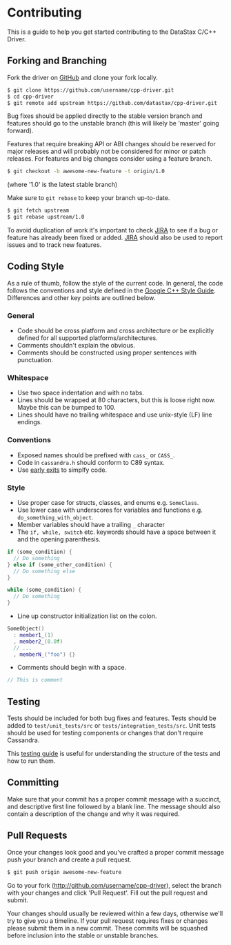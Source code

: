 # Contributing

This is a guide to help you get started contributing to the DataStax C/C++ Driver.

## Forking and Branching

Fork the driver on [GitHub](https://github.com/datastax/cpp-driver/) and clone
your fork locally.

```bash
$ git clone https://github.com/username/cpp-driver.git
$ cd cpp-driver
$ git remote add upstream https://github.com/datastax/cpp-driver.git
```

Bug fixes should be applied directly to the stable version branch and
features should go to the unstable branch (this will likely be 'master' going
forward).

Features that require breaking API or ABI changes should be reserved for major
releases and will probably not be considered for minor or patch releases.
For features and big changes consider using a feature branch.

```bash
$ git checkout -b awesome-new-feature -t origin/1.0
```

(where '1.0' is the latest stable branch)

Make sure to `git rebase` to keep your branch up-to-date.

```bash
$ git fetch upstream
$ git rebase upstream/1.0
```

To avoid duplication of work it's important to check [JIRA] to see if a bug
or feature has already been fixed or added. [JIRA] should also be used to
report issues and to track new features.

## Coding Style

As a rule of thumb, follow the style of the current code. In general, the code
follows the conventions and style defined in the [Google C++ Style Guide].
Differences and other key points are outlined below.

### General

* Code should be cross platform and cross architecture or be explicitly defined for all
supported platforms/architectures.
* Comments shouldn't explain the obvious.
* Comments should be constructed using proper sentences with punctuation.

### Whitespace

* Use two space indentation and with no tabs.
* Lines should be wrapped at 80 characters, but this is loose right now. Maybe
  this can be bumped to 100.
* Lines should have no trailing whitespace and use unix-style (LF) line
  endings.

### Conventions

* Exposed names should be prefixed with `cass_` or `CASS_`.
* Code in `cassandra.h` should conform to C89 syntax.
* Use [early exits] to simplfy code.

### Style

* Use proper case for structs, classes, and enums e.g. `SomeClass`.
* Use lower case with underscores for variables and functions e.g.
  `do_something_with_object`.
* Member variables should have a trailing `_` character
* The `if, while, switch` etc. keywords should have a space between it and the
  opening parenthesis.
```cpp
if (some_condition) {
  // Do something
} else if (some_other_condition) {
  // Do something else
}

while (some_condition) {
  // Do something
}
```
* Line up constructor initialization list on the colon.
```cpp
SomeObject()
  : member1_(1)
  , member2_(0.0f)
  // ...
  , memberN_("foo") {}
```
* Comments should begin with a space.
```cpp
// This is comment
```

## Testing

Tests should be included for both bug fixes and features. Tests should be added
to `test/unit_tests/src` or `tests/integration_tests/src`. Unit tests should
be used for testing components or changes that don't require Cassandra.

This [testing guide] is useful for understanding the structure of the tests
and how to run them.


## Committing

Make sure that your commit has a proper commit message with a succinct, and
descriptive first line followed by a blank line. The message
should also contain a description of the change and why it was required.

## Pull Requests

Once your changes look good and you've crafted a proper commit message push
your branch and create a pull request.

```bash
$ git push origin awesome-new-feature
```

Go to your fork (http://github.com/username/cpp-driver), select the branch with
your changes and click 'Pull Request'. Fill out the pull request and submit.

Your changes should usually be reviewed within a few days, otherwise we'll try
to give you a timeline. If your pull request requires fixes or changes please
submit them in a new commit. These commits will be squashed before inclusion
into the stable or unstable branches.

[JIRA]: https://datastax-oss.atlassian.net/browse/CPP/?selectedTab=com.atlassian.jira.jira-projects-plugin:summary-panel
[Google C++ Style Guide]: http://google-styleguide.googlecode.com/svn/trunk/cppguide.html
[early exits]: http://llvm.org/docs/CodingStandards.html#use-early-exits-and-continue-to-simplify-code
[testing guide]: http://datastax.github.io/cpp-driver/topics/testing
